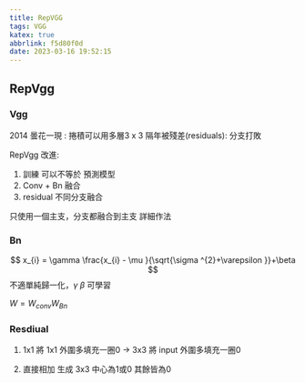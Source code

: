 ```yaml
---
title: RepVGG
tags: VGG
katex: true
abbrlink: f5d80f0d
date: 2023-03-16 19:52:15
---
```

## RepVgg
### Vgg
2014 曇花一現 : 捲積可以用多層3 x 3
隔年被殘差(residuals): 分支打敗

RepVgg 改進:
1. 訓練 可以不等於 預測模型
2. Conv + Bn 融合
3. residual 不同分支融合
   
只使用一個主支，分支都融合到主支
詳細作法

### Bn
$$
x_{i} = \gamma \frac{x_{i} - \mu }{\sqrt{\sigma ^{2}+\varepsilon }}+\beta 
$$
不適單純歸一化，$\gamma$ $\beta$ 可學習

$W =W_{conv}W_{Bn}$

### Resdiual
1. 1x1
  將 1x1 外圍多填充一圈0 $\rightarrow$ 3x3
  將 input 外圍多填充一圈0

2. 直接相加
  生成 3x3 中心為1或0 其餘皆為0